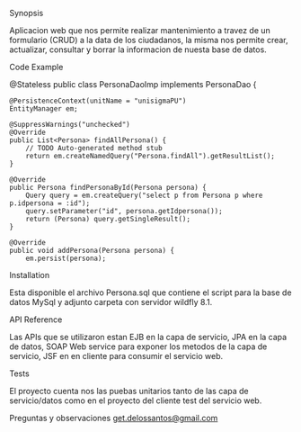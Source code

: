 Synopsis

Aplicacion web que nos permite realizar mantenimiento a travez de un formulario (CRUD) a la data de los ciudadanos, la misma nos permite
crear, actualizar, consultar y borrar la informacion de nuesta base de datos.

Code Example

@Stateless
public class PersonaDaoImp implements PersonaDao {

    @PersistenceContext(unitName = "unisigmaPU")
	EntityManager em;

	@SuppressWarnings("unchecked")
	@Override
	public List<Persona> findAllPersona() {
		// TODO Auto-generated method stub
		return em.createNamedQuery("Persona.findAll").getResultList();
	}

	@Override
	public Persona findPersonaById(Persona persona) {
		Query query = em.createQuery("select p from Persona p where p.idpersona = :id");
		query.setParameter("id", persona.getIdpersona());
		return (Persona) query.getSingleResult();
	}

	@Override
	public void addPersona(Persona persona) {
		em.persist(persona);


Installation

Esta disponible el archivo Persona.sql que contiene el script para la base de datos MySql y adjunto carpeta con servidor wildfly 8.1.

API Reference

Las APIs que se utilizaron estan EJB en la capa de servicio, JPA en la capa de datos, SOAP Web service para exponer los metodos de la capa de 
servicio, JSF en en cliente para consumir el servicio web.

Tests

El proyecto cuenta nos las puebas unitarios tanto de las capa de servicio/datos como en el proyecto del cliente test del servicio web.

Preguntas y observaciones get.delossantos@gmail.com
